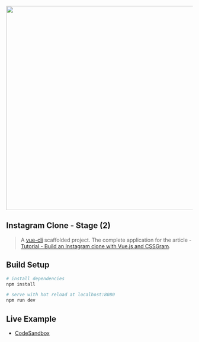 <div align="center">
  <p>
    <img src="https://i.imgur.com/mtW9Z8Z.png" width="550"/>
  </p>
</div>

## Instagram Clone - Stage (2)

> A [vue-cli](https://github.com/vuejs/vue-cli) scaffolded project.
> The complete application for the article - [Tutorial - Build an Instagram clone with Vue.js and CSSGram](https://medium.com/@hassan.djirdeh/tutorial-build-an-instagram-clone-with-vue-js-and-cssgram-24a9f3de0408).

## Build Setup

``` bash
# install dependencies
npm install

# serve with hot reload at localhost:8080
npm run dev
```

## Live Example

* <a href="https://codesandbox.io/s/8ypo1v7xq2" target="_blank">CodeSandbox</a>
